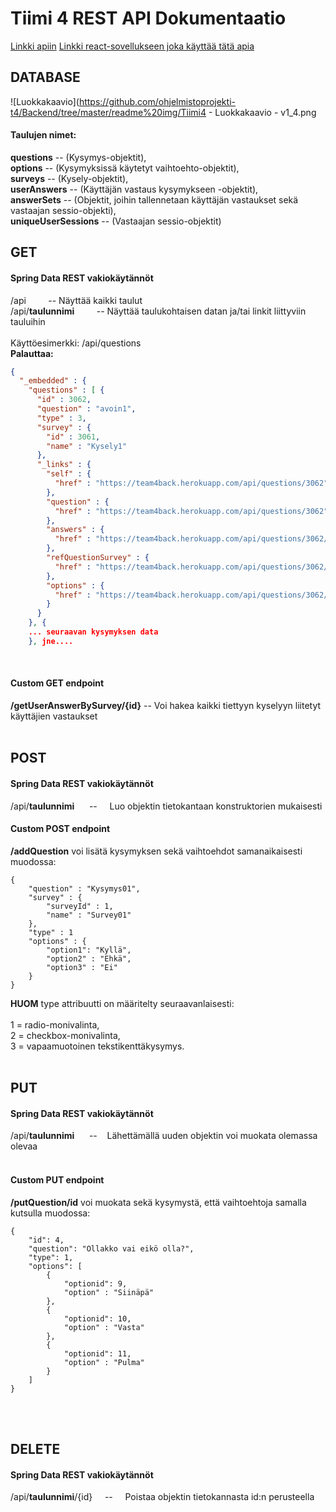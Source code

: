 # Tiimi 4 REST API Dokumentaatio

[Linkki apiin](https://team4back.herokuapp.com/api/)
[Linkki react-sovellukseen joka käyttää tätä apia](https://team4front.herokuapp.com/)

## DATABASE
![Luokkakaavio](https://github.com/ohjelmistoprojekti-t4/Backend/tree/master/readme%20img/Tiimi4 - Luokkakaavio - v1_4.png


#### Taulujen nimet:
**questions** -- (Kysymys-objektit),<br>
**options** -- (Kysymyksissä käytetyt vaihtoehto-objektit),<br> 
**surveys** -- (Kysely-objektit),<br> 
**userAnswers** -- (Käyttäjän vastaus kysymykseen -objektit),<br>
**answerSets** -- (Objektit, joihin tallennetaan käyttäjän vastaukset sekä vastaajan sessio-objekti),<br> 
**uniqueUserSessions** -- (Vastaajan sessio-objektit)<br>

## GET
#### Spring Data REST vakiokäytännöt
/api&nbsp;&nbsp;&nbsp;&nbsp;&nbsp;&nbsp;&nbsp;&nbsp; -- Näyttää kaikki taulut<br>
/api/**taulunnimi**&nbsp;&nbsp;&nbsp;&nbsp;&nbsp;&nbsp;&nbsp;&nbsp; -- Näyttää taulukohtaisen datan ja/tai linkit liittyviin tauluihin<br><br>
Käyttöesimerkki: /api/questions<br>
**Palauttaa:**<br>
```json
{
  "_embedded" : {
    "questions" : [ {
      "id" : 3062,
      "question" : "avoin1",
      "type" : 3,
      "survey" : {
        "id" : 3061,
        "name" : "Kysely1"
      },
      "_links" : {
        "self" : {
          "href" : "https://team4back.herokuapp.com/api/questions/3062"
        },
        "question" : {
          "href" : "https://team4back.herokuapp.com/api/questions/3062"
        },
        "answers" : {
          "href" : "https://team4back.herokuapp.com/api/questions/3062/answers"
        },
        "refQuestionSurvey" : {
          "href" : "https://team4back.herokuapp.com/api/questions/3062/refQuestionSurvey"
        },
        "options" : {
          "href" : "https://team4back.herokuapp.com/api/questions/3062/options"
        }
      }
    }, {
    ... seuraavan kysymyksen data 
    }, jne....
```
<br>
    
#### Custom GET endpoint
**/getUserAnswerBySurvey/{id}** -- 
Voi hakea kaikki tiettyyn kyselyyn liitetyt käyttäjien vastaukset<br><br>

    

## POST
#### Spring Data REST vakiokäytännöt
/api/**taulunnimi** &nbsp;&nbsp;&nbsp;&nbsp; --&nbsp;&nbsp;&nbsp;&nbsp; Luo objektin tietokantaan konstruktorien mukaisesti<br>
#### Custom POST endpoint

**/addQuestion** voi lisätä kysymyksen sekä vaihtoehdot samanaikaisesti muodossa:<br>
```
{
	"question" : "Kysymys01",
	"survey" : {
		"surveyId" : 1,
		"name" : "Survey01"
	},
	"type" : 1
	"options" : {
		"option1": "Kyllä",
		"option2" : "Ehkä",
		"option3" : "Ei"
	}
}
```

**HUOM** type attribuutti on määritelty seuraavanlaisesti:<br><br>
1 = radio-monivalinta,<br>
2 = checkbox-monivalinta,<br>
3 = vapaamuotoinen tekstikenttäkysymys.
<br><br>

## PUT
#### Spring Data REST vakiokäytännöt
/api/**taulunnimi** &nbsp;&nbsp;&nbsp;&nbsp; --&nbsp;&nbsp;&nbsp;&nbsp;Lähettämällä uuden objektin voi muokata olemassa olevaa<br><br>
#### Custom PUT endpoint
**/putQuestion/id** voi muokata sekä kysymystä, että vaihtoehtoja samalla kutsulla muodossa:<br>
```
{
    "id": 4,
    "question": "Ollakko vai eikö olla?",
    "type": 1,
	"options": [
		{
			"optionid": 9,
			"option" : "Siinäpä"
		},
		{
			"optionid": 10,
			"option" : "Vasta"
		},
		{
			"optionid": 11,
			"option" : "Pulma"
		}
	]
}
```
<br><br>

## DELETE
#### Spring Data REST vakiokäytännöt
/api/**taulunnimi**/{id}&nbsp;&nbsp;&nbsp;&nbsp; --&nbsp;&nbsp;&nbsp;&nbsp; Poistaa objektin tietokannasta id:n perusteella<br><br>


##
